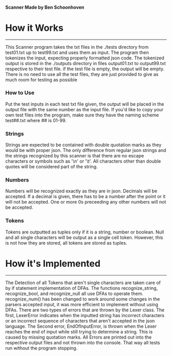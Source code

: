 
#### Scanner Made by Ben Schoonhoven

# How it Works

---

This Scanner program takes the txt files in the ./tests directory from test01.txt up to test99.txt and uses them as input. The program then tokenizes the input, expecting properly formatted json code. The tokenized output is stored in the ./outputs directory in files output01.txt to output99.txt respective to their test file.
if the test file is empty, the output will be empty. There is no need to use all the test files, they are just provided to give as much room for testing as possible

### How to Use

Put the test inputs in each test txt file given, the output will be placed in the output file with the same number as the input file. If you'd like to copy your own test files into the program, make sure they have the naming scheme test##.txt where ## is 01-99.



### Strings
Strings are expected to be contained with double quotation marks as they would be with proper json. The only difference from regular json strings and the strings recognized by this scanner is that there are no escape characters or symbols such as '\n' or '\t'. All characters other than double quotes will be considered part of the string.
### Numbers
Numbers will be recognized exactly as they are in json. Decimals will be accepted. If a decimal is given, there has to be a number after the point or it will not be accepted. One or more 0s preceeding any other numbers will not be accepted.
### Tokens
Tokens are outputted as tuples only if it is a string, number or boolean. Null and all single characters will be output as a single cell token. However, this is not how they are stored, all tokens are stored as tuples.

# How it's Implemented
---
The Detection of all Tokens that aren't single characters are taken care of by if statement implementation of DFAs. The functions recognize_string, recognize_bool, and recognize_null all use DFAs to operate them. recognize_num() has been changed to work around some changes in the parsers accepted input, it was more efficient to implement without using DFAs.
There are two types of errors that are thrown by the Lexer class. The first, LexerError indicates when the inputted string has incorrect characters or an incorrect sequence of characters that aren't accepted in the json language. The Second error, EndOfInputError, is thrown when the Lexer reaches the end of input while still trying to determine a string. This is caused by missing quotation marks.
All Errors are printed out into the respective output files and not thrown into the console. That way all tests run without the program stopping.